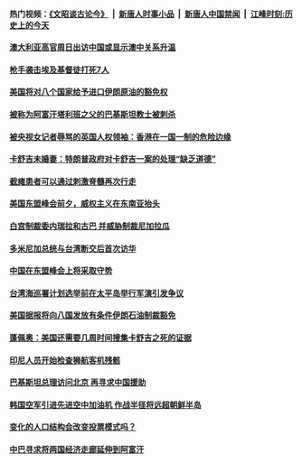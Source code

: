 #### 热门视频：[《文昭谈古论今》](https://github.com/gfw-breaker/wenzhao/blob/master/README.md?t=11030333) &nbsp;|&nbsp; [新唐人时事小品](https://github.com/gfw-breaker/ntdtv-comedy/blob/master/README.md?t=11030333) &nbsp;|&nbsp; [新唐人中国禁闻](https://github.com/gfw-breaker/ntdtv-news/blob/master/README.md?t=11030333) &nbsp;|&nbsp; [江峰时刻:历史上的今天](https://github.com/gfw-breaker/today-in-history/blob/master/README.md?t=11030333) 

#### [澳大利亚高官周日出访中国或显示澳中关系升温](../pages/z__yoerrvp/4641124.md?t=11030333) 

#### [枪手袭击埃及基督徒打死7人](../pages/z__yoerrvp/4641115.md?t=11030333) 

#### [美国将对八个国家给予进口伊朗原油的豁免权](../pages/z__yoerrvp/4640674.md?t=11030333) 

#### [被称为阿富汗塔利班之父的巴基斯坦教士被刺杀](../pages/z__yoerrvp/4640346.md?t=11030333) 

#### [被央视女记者辱骂的英国人权领袖：香港在一国一制的危险边缘](../pages/z__yoerrvp/4640602.md?t=11030333) 

#### [卡舒吉未婚妻：特朗普政府对卡舒吉一案的处理“缺乏道德”](../pages/z__yoerrvp/4640313.md?t=11030333) 

#### [截瘫患者可以通过刺激脊髓再次行走](../pages/z__yoerrvp/4640256.md?t=11030333) 

#### [美国东盟峰会前夕，威权主义在东南亚抬头](../pages/z__yoerrvp/4640219.md?t=11030333) 

#### [白宫制裁委内瑞拉和古巴 并威胁制裁尼加拉瓜](../pages/z__yoerrvp/4639981.md?t=11030333) 

#### [多米尼加总统与台湾断交后首次访华](../pages/z__yoerrvp/4639972.md?t=11030333) 

#### [中国在东盟峰会上将采取守势](../pages/z__yoerrvp/4639974.md?t=11030333) 

#### [台湾海巡署计划选举前在太平岛举行军演引发争议 ](../pages/z__yoerrvp/4639915.md?t=11030333) 

#### [美国据报将向八国发放有条件伊朗石油制裁豁免](../pages/z__yoerrvp/4639864.md?t=11030333) 

#### [蓬佩奥：美国还需要几周时间搜集卡舒吉之死的证据](../pages/z__yoerrvp/4639813.md?t=11030333) 

#### [印尼人员开始检查狮航客机残骸](../pages/z__yoerrvp/4639808.md?t=11030333) 

#### [巴基斯坦总理访问北京 再寻求中国援助](../pages/z__yoerrvp/4639770.md?t=11030333) 

#### [韩国空军引进先进空中加油机 作战半径将远超朝鲜半岛](../pages/z__yoerrvp/4639695.md?t=11030333) 

#### [变化的人口结构会改变投票模式吗？](../pages/z__yoerrvp/4639116.md?t=11030333) 

#### [中巴寻求将两国经济走廊延伸到阿富汗](../pages/z__yoerrvp/4639076.md?t=11030333) 


